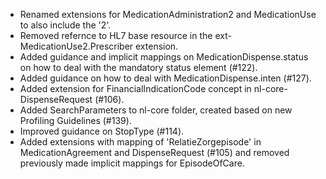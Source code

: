 - Renamed extensions for MedicationAdministration2 and MedicationUse to also include the '2'.
- Removed refernce to HL7 base resource in the ext-MedicationUse2.Prescriber extension.
- Added guidance and implicit mappings on MedicationDispense.status on how to deal with the mandatory status element (#122).
- Added guidance on how to deal with MedicationDispense.inten (#127).
- Added extension for FinancialIndicationCode concept in nl-core-DispenseRequest (#106). 
- Added SearchParameters to nl-core folder, created based on new Profiling Guidelines (#139).
- Improved guidance on StopType (#114).
- Added extensions with mapping of 'RelatieZorgepisode' in MedicationAgreement and DispenseRequest (#105) and removed previously made implicit mappings for EpisodeOfCare.